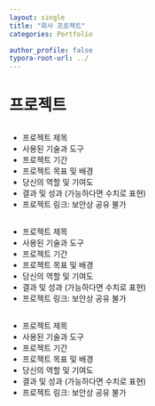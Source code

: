 ```yaml
---
layout: single
title: "회사 프로젝트"
categories: Portfolio

author_profile: false
typora-root-url: ../
---
```

# 프로젝트

## 

- 프로젝트 제목
- 사용된 기술과 도구
- 프로젝트 기간
- 프로젝트 목표 및 배경
- 당신의 역할 및 기여도
- 결과 및 성과 (가능하다면 수치로 표현)
- 프로젝트 링크: 보안상 공유 불가

## 

- 프로젝트 제목
- 사용된 기술과 도구
- 프로젝트 기간
- 프로젝트 목표 및 배경
- 당신의 역할 및 기여도
- 결과 및 성과 (가능하다면 수치로 표현)
- 프로젝트 링크: 보안상 공유 불가

## 

- 프로젝트 제목
- 사용된 기술과 도구
- 프로젝트 기간
- 프로젝트 목표 및 배경
- 당신의 역할 및 기여도
- 결과 및 성과 (가능하다면 수치로 표현)
- 프로젝트 링크: 보안상 공유 불가
